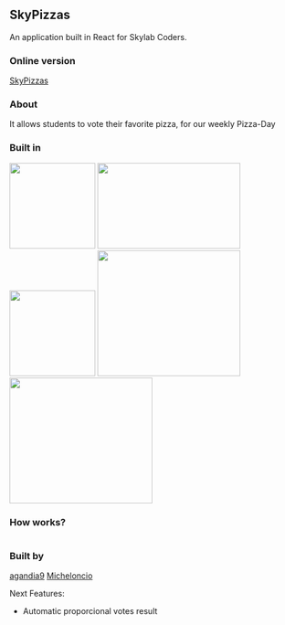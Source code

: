 ## SkyPizzas
 
An application built in React for Skylab Coders. 

### Online version

[SkyPizzas](http://skypizzas.surge.sh/)

### About
It allows students to vote their favorite pizza, for our weekly Pizza-Day

### Built in
<div style="display: inline-block;">
    <img src="https://cdn-images-1.medium.com/max/1600/1*g6s1lvpfArJGorALkKNhvw.png" alt="" height="150px" width="150px">
    <img src="https://raw.githubusercontent.com/MakeSchool-Tutorials/Node-Rotten-Potatoes/5b1ec0c07de05a803bfe3be7827e8e1beb58531c//cover.jpg" alt="" height="150px" width="250px">
    <img src="https://raw.githubuserconten
    t.com/github/explore/6c6508f34230f0ac0d49e847a326429eefbfc030/topics/es6/es6.png" alt="" height="150px" width="150px">
    <img src="http://www.erikasland.com/static/images/mongoose.png" alt="" height="220px" width="250px">
    <img src="http://www.erikasland.com/static/images/mongoose.png" alt="" height="220px" width="250px">
</div>

### How works?
<img src="https://d2ffutrenqvap3.cloudfront.net/items/2a2Y1A2a330v3R0l2k3V/Screen%20Recording%202018-02-15%20at%2004.46%20p.%20m..gif?v=880b53d9" alt="">

### Built by
[agandia9](http://www.github.com/agandia9)
[Micheloncio](http://www.github.com/Micheloncio)

Next Features:

- Automatic proporcional votes result